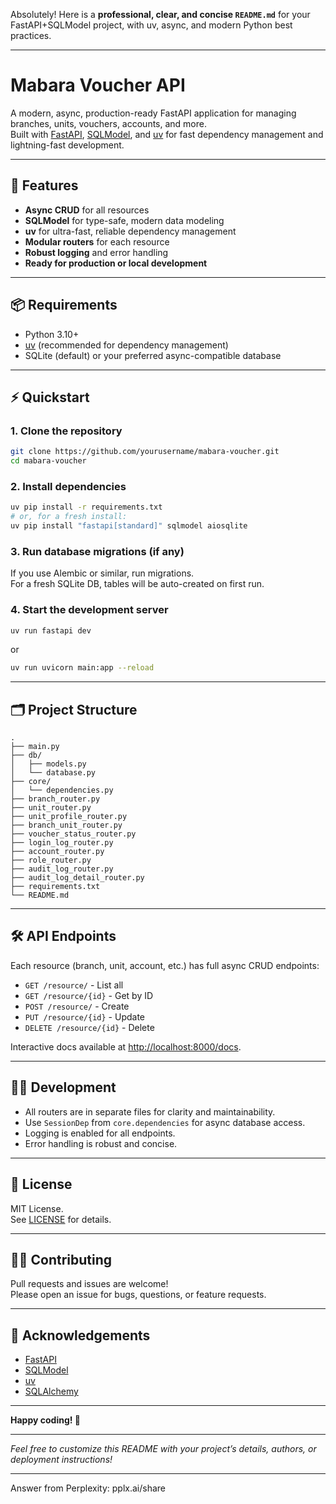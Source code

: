 Absolutely! Here is a **professional, clear, and concise `README.md`** for your FastAPI+SQLModel project, with uv, async, and modern Python best practices.

---

# Mabara Voucher API

A modern, async, production-ready FastAPI application for managing branches, units, vouchers, accounts, and more.  
Built with [FastAPI](https://fastapi.tiangolo.com/), [SQLModel](https://sqlmodel.tiangolo.com/), and [uv](https://github.com/astral-sh/uv) for fast dependency management and lightning-fast development.

---

## 🚀 Features

- **Async CRUD** for all resources
- **SQLModel** for type-safe, modern data modeling
- **uv** for ultra-fast, reliable dependency management
- **Modular routers** for each resource
- **Robust logging** and error handling
- **Ready for production or local development**

---

## 📦 Requirements

- Python 3.10+
- [uv](https://github.com/astral-sh/uv) (recommended for dependency management)
- SQLite (default) or your preferred async-compatible database

---

## ⚡️ Quickstart

### 1. Clone the repository

```bash
git clone https://github.com/yourusername/mabara-voucher.git
cd mabara-voucher
```

### 2. Install dependencies

```bash
uv pip install -r requirements.txt
# or, for a fresh install:
uv pip install "fastapi[standard]" sqlmodel aiosqlite
```

### 3. Run database migrations (if any)

If you use Alembic or similar, run migrations.  
For a fresh SQLite DB, tables will be auto-created on first run.

### 4. Start the development server

```bash
uv run fastapi dev
```
or
```bash
uv run uvicorn main:app --reload
```

---

## 🗂️ Project Structure

```
.
├── main.py
├── db/
│   ├── models.py
│   └── database.py
├── core/
│   └── dependencies.py
├── branch_router.py
├── unit_router.py
├── unit_profile_router.py
├── branch_unit_router.py
├── voucher_status_router.py
├── login_log_router.py
├── account_router.py
├── role_router.py
├── audit_log_router.py
├── audit_log_detail_router.py
├── requirements.txt
└── README.md
```

---

## 🛠️ API Endpoints

Each resource (branch, unit, account, etc.) has full async CRUD endpoints:

- `GET /resource/` - List all
- `GET /resource/{id}` - Get by ID
- `POST /resource/` - Create
- `PUT /resource/{id}` - Update
- `DELETE /resource/{id}` - Delete

Interactive docs available at [http://localhost:8000/docs](http://localhost:8000/docs).

---

## 🧑‍💻 Development

- All routers are in separate files for clarity and maintainability.
- Use `SessionDep` from `core.dependencies` for async database access.
- Logging is enabled for all endpoints.
- Error handling is robust and concise.

---

## 📝 License

MIT License.  
See [LICENSE](LICENSE) for details.

---

## 🙋‍♂️ Contributing

Pull requests and issues are welcome!  
Please open an issue for bugs, questions, or feature requests.

---

## 🤝 Acknowledgements

- [FastAPI](https://fastapi.tiangolo.com/)
- [SQLModel](https://sqlmodel.tiangolo.com/)
- [uv](https://github.com/astral-sh/uv)
- [SQLAlchemy](https://www.sqlalchemy.org/)

---

**Happy coding! 🚀**

---

*Feel free to customize this README with your project’s details, authors, or deployment instructions!*

---
Answer from Perplexity: pplx.ai/share
